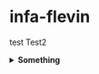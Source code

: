 # infa-flevin
test
Test2

<details><summary><strong>Something</strong></summary> 
<br>

1. bla1
2. bla2

</details>
